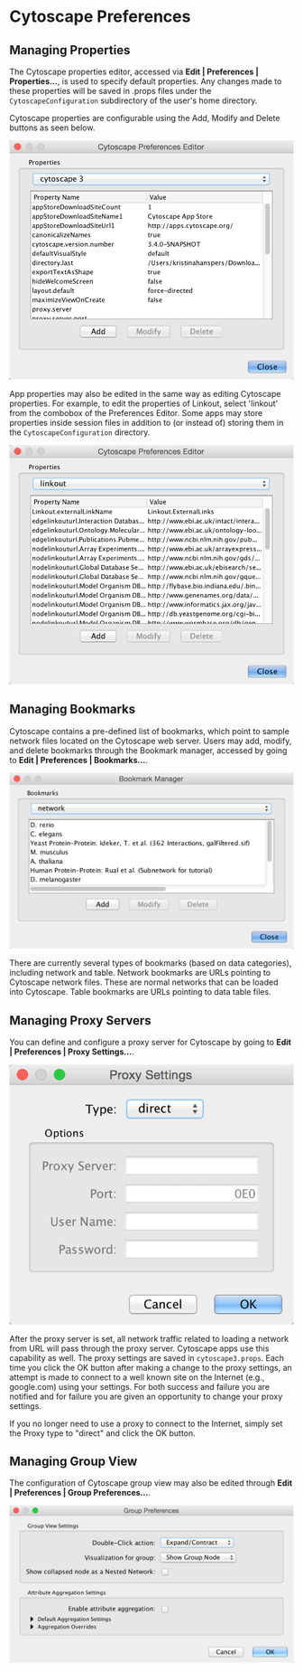 <a id="cytoscape_preferences"> </a>
# Cytoscape Preferences

<a id="managing_properties"> </a>
## Managing Properties

The Cytoscape properties editor, accessed via **Edit | Preferences |
Properties...**, is used to specify default properties. Any changes made
to these properties will be saved in .props files under the
`CytoscapeConfiguration` subdirectory of the user's home directory.

Cytoscape properties are configurable using the Add, Modify and Delete
buttons as seen below.

![Preferences\_cy3.png](_static/images/Preferences/Preferences_cy3.png)

App properties may also be edited in the same way as editing Cytoscape
properties. For example, to edit the properties of Linkout, select
'linkout' from the combobox of the Preferences Editor. Some apps may
store properties inside session files in addition to (or instead of)
storing them in the `CytoscapeConfiguration` directory.

![Preferences\_linkout.png](_static/images/Preferences/Preferences_Linkout.png)

<a id="managing_bookmarks"> </a>
## Managing Bookmarks

Cytoscape contains a pre-defined list of bookmarks, which point to
sample network files located on the Cytoscape web server. Users may add,
modify, and delete bookmarks through the Bookmark manager, accessed by
going to **Edit | Preferences | Bookmarks...**.

![Preferences\_bookmarks.png](_static/images/Preferences/Preferences_bookmarks.png)

There are currently several types of bookmarks (based on data
categories), including network and table. Network bookmarks are URLs
pointing to Cytoscape network files. These are normal networks that can
be loaded into Cytoscape. Table bookmarks are URLs pointing to data
table files.

<a id="managing_proxy_servers"> </a>
## Managing Proxy Servers

You can define and configure a proxy server for Cytoscape by going to
**Edit | Preferences | Proxy Settings...**.

![Preferences\_proxy.png](_static/images/Preferences/Preferences_proxy.png)

After the proxy server is set, all network traffic related to loading a
network from URL will pass through the proxy server. Cytoscape apps use
this capability as well. The proxy settings are saved in
`cytoscape3.props`. Each time you click the OK button after making a
change to the proxy settings, an attempt is made to connect to a well
known site on the Internet (e.g., google.com) using your settings. For
both success and failure you are notified and for failure you are given
an opportunity to change your proxy settings.

If you no longer need to use a proxy to connect to the Internet, simply
set the Proxy type to "direct" and click the OK button.

<a id="managing_group_view"> </a>
## Managing Group View

The configuration of Cytoscape group view may also be edited through
**Edit | Preferences | Group Preferences...**.

![Preferences\_groups.png](_static/images/Preferences/Preferences_groups.png)
